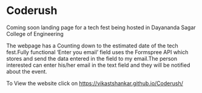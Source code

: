 # Coderush
Coming soon landing page for a tech fest being hosted in Dayananda Sagar College of Engineering

The webpage has a Counting down to the estimated date of the tech fest.Fully functional ‘Enter you email’ field uses the Formspree API which stores and send the data entered in the field to my email.The person interested can enter his/her email in the text field and they will be notified about the event. 

To View the website click on https://vikastshankar.github.io/Coderush/

